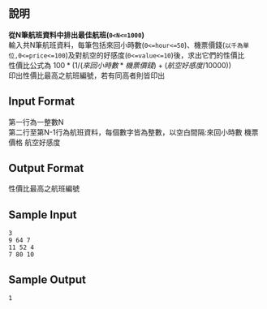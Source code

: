 ## 說明 ##
<b>從N筆航班資料中排出最佳航班(`0<N<=1000`)</b>  
輸入共N筆航班資料，每筆包括來回小時數(`0<=hour<=50`)、機票價錢(`以千為單位,0<=price<=100`)及對航空的好感度(`0<=value<=10`)後，求出它們的性價比<br>
性價比公式為 $100*(1/(來回小時數*機票價錢)+(航空好感度/10000))$ <br>
印出性價比最高之航班編號，若有同高者則皆印出<br>

## Input Format ##
第一行為一整數N  
第二行至第N-1行為航班資料，每個數字皆為整數，以空白間隔:來回小時數 機票價格 航空好感度

## Output Format ##

性價比最高之航班編號<br>

## Sample Input ##
```
3
9 64 7 
11 52 4 
7 80 10 
```
## Sample Output ##
```
1
```
